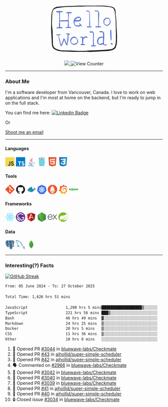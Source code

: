 <div align="center">
    <img src="./img/hello_world.webp" height="200px" width="">
    <div>
        <a href="https://www.linkedin.com/in/ajhollid">
            <img src="https://img.shields.io/badge/LinkedIn-blue"/>
        </a>
        <img src="https://komarev.com/ghpvc/?username=ajhollid&color=yellow" alt="View Counter">
    </div>
</div>

---

### About Me

I'm a software developer from Vancouver, Canada. I love to work on web applications and I'm most at home on the backend, but I'm ready to jump in on the full stack.

You can find me here: [![Linkedin Badge](https://img.shields.io/badge/-ajhollid-blue?style=flat&logo=Linkedin&logoColor=white)](https://www.linkedin.com/in/ajhollid)

Or

[Shoot me an email](mailto:ajhollid@gmail.com)

---

#### Languages

<div>
    <img src="./img/devicons/javascript-original.svg" width=30 height=30 alt="JavaScript">
    <img src="/img/devicons/typescript-original.svg" width=30 height=30 alt="TypeScript">
    <img src="./img/devicons/java-original.svg" width=30 height=30 alt="Java">
    <img src="./img/devicons/go-original.svg" width=30 height=30 alt="Golang">
    <img src="./img/devicons/html5-original.svg" width=30 height=30 alt="HTML 5">
    <img src="./img/devicons/css3-original.svg" width=30 height=30 alt="CSS 3">
</div>

#### Tools

<div>
    <img src="./img/devicons/git-original.svg" width=30 height=30 alt="Git">
    <img src="./img/devicons/github-original.svg" width=30 height=30 alt="Github">
    <img src="./img/devicons/docker-original.svg" width=30 
    height=30 alt="Docker">
    <img src="./img/devicons/kubernetes-original.svg" width=30 height=30 alt="K8">
    <img src="./img/devicons/prometheus-original.svg" width=30 height=30 alt="Prometheus">
    <img src="./img/devicons/grafana-original.svg" width=30 height=30 alt="Grafana">
    <img src="./img/devicons/nginx-original.svg" width=30 height=30 alt="Nginx">
</div>

#### Frameworks

<div>
    <img src="./img/devicons/react-original.svg" width=30 height=30 alt="React">
    <img src="./img/devicons/gatsby-original.svg" width=30 height=30 alt="Gatsby">
    <img src="./img/devicons/angularjs-original.svg" width=30 height=30 alt="AngularJS">
    <img src="./img/devicons/nodejs-original.svg" width=30 height=30 alt="NodeJS">
    <img src="./img/devicons/express-original.svg" width=30 height=30 alt="Express">
    <img src="./img/devicons/spring-original.svg" width=30 height=30 alt="Spring">
</div>

#### Data

<div>
    <img src="./img/devicons/postgresql-original.svg" width=30 height=30 alt="Postgresql">
    <img src="./img/devicons/mysql-original.svg" width=30 height=30 alt="Mysql">
    <img src="./img/devicons/mongodb-original.svg" width=30 height=30 alt="MongoDB">
</div>

---

### Interesting(?) Facts

[![GitHub Streak](http://github-readme-streak-stats.herokuapp.com?user=ajhollid)](https://git.io/streak-stats)

 <!--START_SECTION:waka-->

```txt
From: 05 June 2024 - To: 27 October 2025

Total Time: 1,626 hrs 51 mins

JavaScript                 1,208 hrs 5 mins██████████████████▒░░░░░░   73.80 %
TypeScript                 221 hrs 56 mins ███▒░░░░░░░░░░░░░░░░░░░░░   13.56 %
Bash                       46 hrs 49 mins  ▓░░░░░░░░░░░░░░░░░░░░░░░░   02.86 %
Markdown                   24 hrs 25 mins  ▒░░░░░░░░░░░░░░░░░░░░░░░░   01.49 %
Docker                     20 hrs 5 mins   ▒░░░░░░░░░░░░░░░░░░░░░░░░   01.23 %
CSS                        11 hrs 36 mins  ▒░░░░░░░░░░░░░░░░░░░░░░░░   00.71 %
Other                      10 hrs 8 mins   ░░░░░░░░░░░░░░░░░░░░░░░░░   00.62 %
```

<!--END_SECTION:waka-->


<!--START_SECTION:activity-->
1. 💪 Opened PR [#3044](undefined) in [bluewave-labs/Checkmate](https://github.com/bluewave-labs/Checkmate)
2. 💪 Opened PR [#43](undefined) in [ajhollid/super-simple-scheduler](https://github.com/ajhollid/super-simple-scheduler)
3. 💪 Opened PR [#42](undefined) in [ajhollid/super-simple-scheduler](https://github.com/ajhollid/super-simple-scheduler)
4. 🗣 Commented on [#2966](https://github.com/bluewave-labs/Checkmate/issues/2966#issuecomment-3457352259) in [bluewave-labs/Checkmate](https://github.com/bluewave-labs/Checkmate)
5. 💪 Opened PR [#3042](undefined) in [bluewave-labs/Checkmate](https://github.com/bluewave-labs/Checkmate)
6. 💪 Opened PR [#3040](undefined) in [bluewave-labs/Checkmate](https://github.com/bluewave-labs/Checkmate)
7. 💪 Opened PR [#3039](undefined) in [bluewave-labs/Checkmate](https://github.com/bluewave-labs/Checkmate)
8. 💪 Opened PR [#41](undefined) in [ajhollid/super-simple-scheduler](https://github.com/ajhollid/super-simple-scheduler)
9. 💪 Opened PR [#40](undefined) in [ajhollid/super-simple-scheduler](https://github.com/ajhollid/super-simple-scheduler)
10. 🔒 Closed issue [#3034](https://github.com/bluewave-labs/Checkmate/issues/3034) in [bluewave-labs/Checkmate](https://github.com/bluewave-labs/Checkmate)
<!--END_SECTION:activity-->
